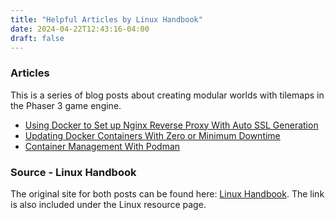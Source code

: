 ```yaml
---
title: "Helpful Articles by Linux Handbook"
date: 2024-04-22T12:43:16-04:00
draft: false
---
```


### Articles

This is a series of blog posts about creating modular worlds with tilemaps in the Phaser 3 game engine.

- [Using Docker to Set up Nginx Reverse Proxy With Auto SSL Generation](https://linuxhandbook.com/nginx-reverse-proxy-docker/ "Using Docker to Set up Nginx Reverse Proxy With Auto SSL Generation")
- [Updating Docker Containers With Zero or Minimum Downtime](https://linuxhandbook.com/update-docker-container-zero-downtime/ "Updating Docker Containers With Zero or Minimum Downtime")
- [Container Management With Podman](https://linuxhandbook.com/podman/ "Container Management With Podman")

### Source - Linux Handbook

The original site for both posts can be found here: [Linux Handbook](https://linuxhandbook.com/ "Linux Handbook"). The link is also included under the Linux resource page. 
